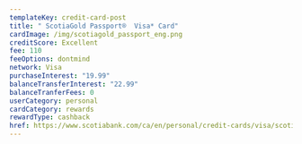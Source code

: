 ```yaml
---
templateKey: credit-card-post
title: " ScotiaGold Passport®  Visa* Card"
cardImage: /img/scotiagold_passport_eng.png
creditScore: Excellent
fee: 110
feeOptions: dontmind
network: Visa
purchaseInterest: "19.99"
balanceTransferInterest: "22.99"
balanceTranferFees: 0
userCategory: personal
cardCategory: rewards
rewardType: cashback
href: https://www.scotiabank.com/ca/en/personal/credit-cards/visa/scotiagold-passport-card.html?cid=a-27077b-23284c-
---
```

